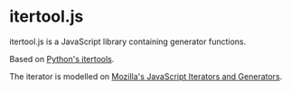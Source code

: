 itertool.js
===========

itertool.js is a JavaScript library containing generator functions. 

Based on [Python's itertools](http://docs.python.org/library/itertools.html).

The iterator is modelled on [Mozilla's JavaScript Iterators and Generators](https://developer.mozilla.org/en/Core_JavaScript_1.5_Guide/Iterators_and_Generators).



